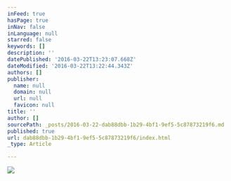 ```yaml
---
inFeed: true
hasPage: true
inNav: false
inLanguage: null
starred: false
keywords: []
description: ''
datePublished: '2016-03-22T13:23:07.668Z'
dateModified: '2016-03-22T13:22:44.343Z'
authors: []
publisher:
  name: null
  domain: null
  url: null
  favicon: null
title: ''
author: []
sourcePath: _posts/2016-03-22-dab88dbb-1b29-4bf1-9ef5-5c87873219f6.md
published: true
url: dab88dbb-1b29-4bf1-9ef5-5c87873219f6/index.html
_type: Article

---
```

![](https://the-grid-user-content.s3-us-west-2.amazonaws.com/b1932e17-34ef-4f4d-957c-485ff59c9e1d.jpg)